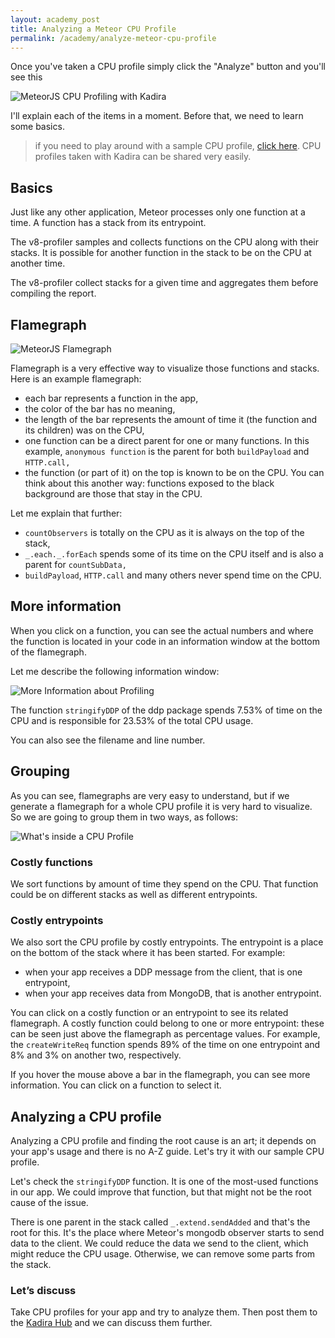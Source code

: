 ```yaml
---
layout: academy_post
title: Analyzing a Meteor CPU Profile
permalink: /academy/analyze-meteor-cpu-profile
---
```


Once you've taken a CPU profile simply click the "Analyze" button and you'll see this

![MeteorJS CPU Profiling with Kadira](https://cldup.com/JZjBguQOrW.png)

I'll explain each of the items in a moment. Before that, we need to learn some basics.

> if you need to play around with a sample CPU profile, [click here](https://ui.kadira.io/cpf/zwRXNccosHYbo8x4j?metric=costlyFunction&id=zwRXNccosHYbo8x4j&method=3906587821). CPU profiles taken with Kadira can be shared very easily.

## Basics

Just like any other application, Meteor processes only one function at a time. A function has a stack from its entrypoint.

The v8-profiler samples and collects functions on the CPU along with their stacks. It is possible for another function in the stack to be on the CPU at another time. 

The v8-profiler collect stacks for a given time and aggregates them before compiling the report.

## Flamegraph

![MeteorJS Flamegraph](https://cldup.com/pT-YdnTfRb.png)

Flamegraph is a very effective way to visualize those functions and stacks. Here is an example flamegraph:

* each bar represents a function in the app,
* the color of the bar has no meaning,
* the length of the bar represents the amount of time it (the function and its children) was on the CPU,
* one function can be a direct parent for one or many functions. In this example, `anonymous function` is the parent for both `buildPayload` and `HTTP.call,`
* the function (or part of it) on the top is known to be on the CPU. You can think about this another way: functions exposed to the black background are those that stay in the CPU.

Let me explain that further:

* `countObservers` is totally on the CPU as it is always on the top of the stack,
* `_.each._.forEach` spends some of its time on the CPU itself and is also a parent for `countSubData,`
* `buildPayload`, `HTTP.call` and many others never spend time on the CPU.

## More information

When you click on a function, you can see the actual numbers and where the function is located in your code in an information window at the bottom of the flamegraph.

Let me describe the following information window:

![More Information about Profiling](https://cldup.com/gmNGS6vV5y.png)

The function `stringifyDDP` of the ddp package spends 7.53% of time on the CPU and is responsible for 23.53% of the total CPU usage.

You can also see the filename and line number.

## Grouping

As you can see, flamegraphs are very easy to understand, but if we generate a flamegraph for a whole CPU profile it is very hard to visualize. So we are going to group them in two ways, as follows:

![What's inside a CPU Profile](https://cldup.com/_buZf6SoCv.png)

### Costly functions

We sort functions by amount of time they spend on the CPU. That function could be on different stacks as well as different entrypoints.

### Costly entrypoints

We also sort the CPU profile by costly entrypoints. The entrypoint is a place on the bottom of the stack where it has been started. For example:

* when your app receives a DDP message from the client, that is one entrypoint,
* when your app receives data from MongoDB, that is another entrypoint.

You can click on a costly function or an entrypoint to see its related flamegraph. A costly function could belong to one or more entrypoint: these can be seen just above the flamegraph as percentage values. For example, the `createWriteReq` function spends 89% of the time on one entrypoint and 8% and 3% on another two, respectively. 

If you hover the mouse above a bar in the flamegraph, you can see more information. You can click on a function to select it.

## Analyzing a CPU profile

Analyzing a CPU profile and finding the root cause is an art; it depends on your app's usage and there is no A-Z guide. Let's try it with our sample CPU profile.

Let's check the `stringifyDDP` function. It is one of the most-used functions in our app. We could improve that function, but that might not be the root cause of the issue.

There is one parent in the stack called `_.extend.sendAdded` and that's the root for this. It's the place where Meteor's mongodb observer starts to send data to the client. We could reduce the data we send to the client, which might reduce the CPU usage. Otherwise, we can remove some parts from the stack.


### Let’s discuss

Take CPU profiles for your app and try to analyze them. Then post them to the [Kadira Hub](https://hub.kadira.io) and we can discuss them further.